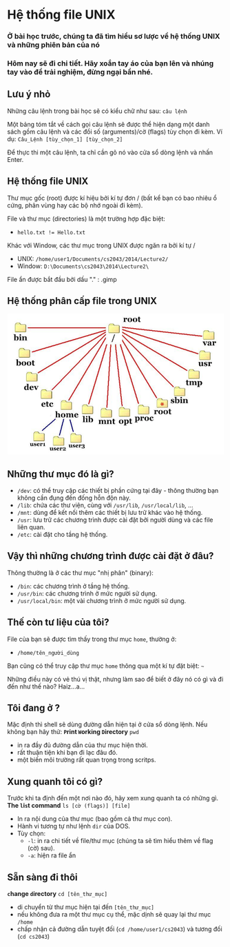 # Hệ thống file UNIX

### Ở bài học trước, chúng ta đã tìm hiểu sơ lược về hệ thống UNIX và những phiên bản của nó

### Hôm nay sẽ đi chi tiết. Hãy xoắn tay áo của bạn lên và nhúng tay vào để trải nghiệm, đừng ngại bẩn nhé.


## Lưu ý nhỏ

Những câu lệnh trong bài học sẽ có kiểu chữ như sau: `câu lệnh`

Một bảng tóm tắt về cách gọi câu lệnh sẽ được thể hiện dạng một danh sách gồm câu lệnh và các  đồi số  (arguments)/cờ (flags) tùy chọn đi kèm.
Ví dụ: `Câu_Lệnh [tùy_chọn_1] [tùy_chọn_2]`

Để thực thi một câu lệnh, ta chỉ cần gõ nó vào cửa sổ dòng lệnh và nhấn Enter.

## Hệ thống file UNIX

Thư mục gốc (root) được kí hiệu bởi kí tự đơn / (bất kể bạn có bao nhiêu ổ cứng, phân vùng hay các bộ nhớ ngoài đi kèm).

File và thư mục (directories) là một trường hợp đặc biệt:
- `hello.txt != Hello.txt`

Khác với Window, các thư mục trong UNIX được ngăn ra bởi kí tự /
- UNIX: `/home/user1/Documents/cs2043/2014/Lecture2/`
- Window: `D:\Documents\cs2043\2014\Lecture2\`

File ẩn được bắt đầu bởi dấu "." : .gimp

## Hệ thống phân cấp file trong UNIX

![](unix_filesystem.jpg)

## Những thư mục đó là gì?

- `/dev`: có thể  truy cập các thiết bị phần cứng tại đây - thông thường bạn không cần đụng đến đống hỗn độn này.
- `/lib`: chứa các thư viện, cùng với `/usr/lib`, `/usr/local/lib`, ...
- `/mnt`: dùng để kết nối thêm các thiết bị lưu trữ khác vào hệ thống.
- `/usr`: lưu trữ các chương trình được cài đặt bởi người dùng và các file liên quan.
- `/etc`: cài đặt cho tầng hệ thống.

## Vậy thì những chương trình được cài đặt ở đâu?

Thông thường là ở các thư mục "nhị phân" (binary):
- `/bin`: các chương trình ở tầng hệ thống.
- `/usr/bin`: các chương trình ở mức người sử dụng.
- `/usr/local/bin`: một vài chương trình ở mức người sử dụng.

## Thế  còn tư liệu của tôi?

File của bạn sẽ được tìm thấy trong thư mục `home`, thường ở:
- `/home/tên_người_dùng`

Bạn cũng có thể truy cập thư mục `home` thông qua một kí tự đặt biệt: `~`

Những điều này có vẻ thú vị thật, nhưng làm sao để  biết ở đây nó có gì và đi đến như thế  nào? Haiz...a...

## Tôi đang ở ?

Mặc định thì shell sẽ dùng đường dẫn hiện tại ở cửa sổ dòng lệnh. Nếu không bạn hãy thử:
**`P`rint `W`orking `D`irectory**
`pwd`
- in ra đầy đủ đường dẫn của thư mục hiện thời.
- rất thuận tiện khi bạn đi lạc đâu đó.
- một biến môi trường rất quan trọng trong scritps.

## Xung quanh tôi có gì?

Trước khi ta định đến một nơi nào đó, hãy xem xung quanh ta có những gì.
**The `l`i`s`t command**
`ls [cờ (flags)] [file]`
- In ra nội dung của thư mục (bao gồm cả thư mục con).
- Hành vi tương tự như lệnh `dir` của DOS.
- Tùy chọn:
  - `-l`: in ra chi tiết về file/thư mục (chúng ta sẽ tìm hiểu thêm về flag (cờ) sau).
  - `-a`: hiện ra file ẩn
  
 
## Sẵn sàng đi thôi

**`c`hange `d`irectory**
`cd [tên_thư_mục]`
- di chuyển từ thư mục hiện tại đến `[tên_thư_mục]`
- nếu không đưa ra một thư mục cụ thể, mặc dịnh sẽ quay lại thư mục `/home`
- chấp nhận cả đường dẫn tuyệt đối (`cd /home/user1/cs2043`) và tương đối (`cd cs2043`)



































